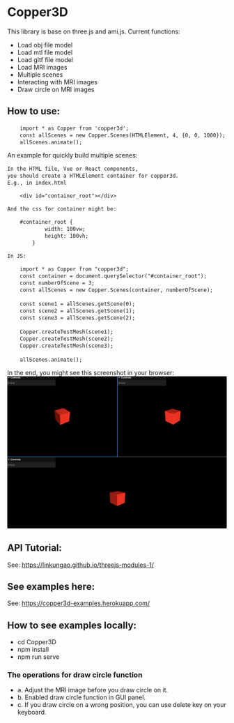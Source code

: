 # Copper3D

This library is base on three.js and ami.js.
Current functions:

- Load obj file model
- Load mtl file model
- Load gltf file model
- Load MRI images
- Multiple scenes
- Interacting with MRI images
- Draw circle on MRI images

## How to use:

```
    import * as Copper from 'copper3d';
    const allScenes = new Copper.Scenes(HTMLElement, 4, {0, 0, 1000});
    allScenes.animate();
```

An example for quickly build multiple scenes:

    In the HTML file, Vue or React components,
    you should create a HTMLElement container for copper3d.
    E.g., in index.html

```
    <div id="container_root"></div>
```

    And the css for container might be:

```
    #container_root {
            width: 100vw;
            height: 100vh;
        }
```

    In JS:

```
    import * as Copper from "copper3d";
    const container = document.querySelector("#container_root");
    const numberOfScene = 3;
    const allScenes = new Copper.Scenes(container, numberOfScene);

    const scene1 = allScenes.getScene(0);
    const scene2 = allScenes.getScene(1);
    const scene3 = allScenes.getScene(2);

    Copper.createTestMesh(scene1);
    Copper.createTestMesh(scene2);
    Copper.createTestMesh(scene3);

    allScenes.animate();
```

In the end, you might see this screenshot in your browser:
![how to use Multiple scenes](/doc-screenshorts/01_howtouse.jpg "Create Multiple scenes")

## API Tutorial:

See: https://linkungao.github.io/threejs-modules-1/

## See examples here:

See: https://copper3d-examples.herokuapp.com/

## How to see examples locally:

- cd Copper3D
- npm install
- npm run serve

### The operations for draw circle function

- a. Adjust the MRI image before you draw circle on it.
- b. Enabled draw circle function in GUI panel.
- c. If you draw circle on a wrong position, you can use delete key on your keyboard.
